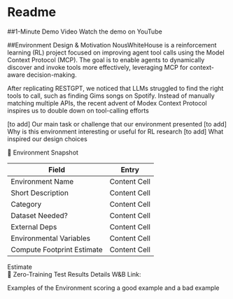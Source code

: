 # Readme

##1-Minute Demo Video
Watch the demo on YouTube

##Environment Design & Motivation
NousWhiteHouse is a reinforcement learning (RL) project focused on improving agent tool calls using the Model Context Protocol (MCP). The goal is to enable agents to dynamically discover and invoke tools more effectively, leveraging MCP for context-aware decision-making. 

After replicating RESTGPT, we noticed that LLMs struggled to find the right tools to call, such as finding Gims songs on Spotify. Instead of manually matching multiple APIs, the recent advent of Modex Context Protocol inspires us to double down on tool-calling efforts 

[to add] Our main task or challenge that our environment presented
[to add] Why is this environment interesting or useful for RL research
[to add] What inspired our design choices

🔖 Environment Snapshot

| Field  | Entry |
| ------------- | ------------- |
| Environment Name  | Content Cell  |
| Short Description  | Content Cell  |
| Category  | Content Cell  |
| Dataset Needed?  | Content Cell  |
| External Deps  | Content Cell  |
| Environmental Variables  | Content Cell  |
| Compute Footprint Estimate  | Content Cell  |

Estimate	
🧪 Zero-Training Test Results
Details
W&B Link:

Examples of the Environment scoring a good example and a bad example
